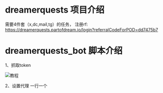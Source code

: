 # dreamerquests 项目介绍
需要4件套（x,dc,mail,tg）的任务，
注册rf: https://dreamerquests.partofdream.io/login?referralCodeForPOD=dd7475b7

# dreamerquests_bot 脚本介绍
1、抓取token

![教程](https://github.com/user-attachments/assets/257ea587-4b9c-4719-880a-a6be8ce57375)

2、设置代理
一行一个
